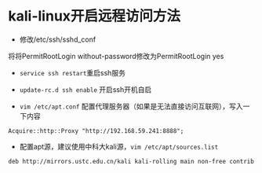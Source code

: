 # kali-linux开启远程访问方法

* 修改/etc/ssh/sshd_conf

将将PermitRootLogin without-password修改为PermitRootLogin yes

* `service ssh restart`重启ssh服务


* `update-rc.d ssh enable` 开启ssh开机自启

* `vim /etc/apt.conf` 配置代理服务器（如果是无法直接访问互联网），写入一下内容

```
Acquire::http::Proxy "http://192.168.59.241:8888";
```


* 配置apt源，建议使用中科大kali源，`vim /etc/apt/sources.list`

```
deb http://mirrors.ustc.edu.cn/kali kali-rolling main non-free contrib
```

